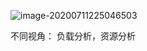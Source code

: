 ![image-20200711225046503](C:\Users\putao\Documents\Blog\技术书籍\image-20200711225046503.png)

不同视角： 负载分析，资源分析

